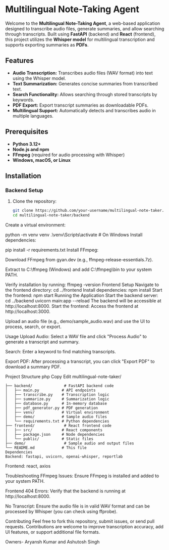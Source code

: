 # Multilingual Note-Taking Agent

Welcome to the **Multilingual Note-Taking Agent**, a web-based application designed to transcribe audio files, generate summaries, and allow searching through transcripts. Built using **FastAPI** (backend) and **React** (frontend), this project utilizes the **Whisper model** for multilingual transcription and supports exporting summaries as **PDFs**.

## Features
- **Audio Transcription:** Transcribes audio files (WAV format) into text using the Whisper model.
- **Text Summarization:** Generates concise summaries from transcribed text.
- **Search Functionality:** Allows searching through stored transcripts by keywords.
- **PDF Export:** Export transcript summaries as downloadable PDFs.
- **Multilingual Support:** Automatically detects and transcribes audio in multiple languages.

## Prerequisites
- **Python 3.12+**
- **Node.js and npm**
- **FFmpeg** (required for audio processing with Whisper)
- **Windows, macOS, or Linux**

## Installation

### Backend Setup
1. Clone the repository:
   ```bash
   git clone https://github.com/your-username/multilingual-note-taker.git
   cd multilingual-note-taker/backend
Create a virtual environment:

python -m venv venv
.\venv\Scripts\activate  # On Windows
Install dependencies:


pip install -r requirements.txt
Install FFmpeg:

Download FFmpeg from gyan.dev (e.g., ffmpeg-release-essentials.7z).

Extract to C:\ffmpeg (Windows) and add C:\ffmpeg\bin to your system PATH.

Verify installation by running:
ffmpeg -version
Frontend Setup
Navigate to the frontend directory:
cd ../frontend
Install dependencies:
npm install
Start the frontend:
npm start
Running the Application
Start the backend server:
cd ../backend
uvicorn main:app --reload
The backend will be accessible at http://localhost:8000.
Start the frontend:
Access the frontend at http://localhost:3000.

Upload an audio file (e.g., demo/sample_audio.wav) and use the UI to process, search, or export.

Usage
Upload Audio: Select a WAV file and click "Process Audio" to generate a transcript and summary.

Search: Enter a keyword to find matching transcripts.

Export PDF: After processing a transcript, you can click "Export PDF" to download a summary PDF.

Project Structure
php
Copy
Edit
multilingual-note-taker/
```
├── backend/              # FastAPI backend code
│   ├── main.py          # API endpoints
│   ├── transcribe.py    # Transcription logic
│   ├── summarize.py     # Summarization logic
│   ├── database.py      # In-memory database
│   ├── pdf_generator.py # PDF generation
│   ├── venv/            # Virtual environment
│   ├── demo/            # Sample audio files
│   └── requirements.txt # Python dependencies
├── frontend/             # React frontend code
│   ├── src/             # React components
│   ├── package.json     # Node dependencies
│   └── public/          # Static files
├── demo/                 # Sample audio and output files
└── README.md            # This file
Dependencies
Backend: fastapi, uvicorn, openai-whisper, reportlab
```
Frontend: react, axios

Troubleshooting
FFmpeg Issues: Ensure FFmpeg is installed and added to your system PATH.

Frontend 404 Errors: Verify that the backend is running at http://localhost:8000.

No Transcript: Ensure the audio file is in valid WAV format and can be processed by Whisper (you can check using ffprobe).

Contributing
Feel free to fork this repository, submit issues, or send pull requests. Contributions are welcome to improve transcription accuracy, add UI features, or support additional file formats.

Owners- Aryansh Kumar and Ashutosh Singh
